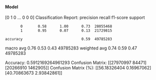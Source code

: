 #### Model
[0 1 0 ... 0 0 0]
Classification Report:
              precision    recall  f1-score   support

           0       0.58      1.00      0.73  28055468
           1       0.95      0.07      0.13  21729815

    accuracy                           0.59  49785283
   macro avg       0.76      0.53      0.43  49785283
weighted avg       0.74      0.59      0.47  49785283

Accuracy: 0.5912169264961293
Confusion Matrix:
[[27970997    84471]
 [20266910  1462905]]
Confusion Matrix (%):
[[56.18326404  0.16967062]
 [40.70863673  2.93842861]]

